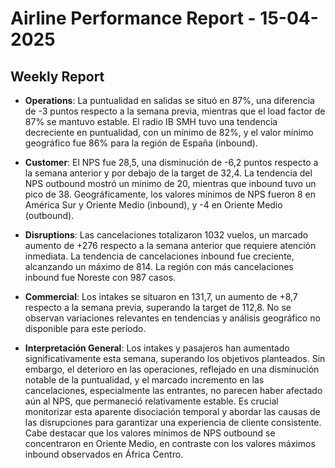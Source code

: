 # Airline Performance Report - 15-04-2025

## Weekly Report

- **Operations**: La puntualidad en salidas se situó en 87%, una diferencia de -3 puntos respecto a la semana previa, mientras que el load factor de 87% se mantuvo estable. El radio IB SMH tuvo una tendencia decreciente en puntualidad, con un mínimo de 82%, y el valor mínimo geográfico fue 86% para la región de España (inbound).

- **Customer**: El NPS fue 28,5, una disminución de -6,2 puntos respecto a la semana anterior y por debajo de la target de 32,4. La tendencia del NPS outbound mostró un mínimo de 20, mientras que inbound tuvo un pico de 38. Geográficamente, los valores mínimos de NPS fueron 8 en América Sur y Oriente Medio (inbound), y -4 en Oriente Medio (outbound).

- **Disruptions**: Las cancelaciones totalizaron 1032 vuelos, un marcado aumento de +276 respecto a la semana anterior que requiere atención inmediata. La tendencia de cancelaciones inbound fue creciente, alcanzando un máximo de 814. La región con más cancelaciones inbound fue Noreste con 987 casos.

- **Commercial**: Los intakes se situaron en 131,7, un aumento de +8,7 respecto a la semana previa, superando la target de 112,8. No se observan variaciones relevantes en tendencias y análisis geográfico no disponible para este período.

- **Interpretación General**: Los intakes y pasajeros han aumentado significativamente esta semana, superando los objetivos planteados. Sin embargo, el deterioro en las operaciones, reflejado en una disminución notable de la puntualidad, y el marcado incremento en las cancelaciones, especialmente las entrantes, no parecen haber afectado aún al NPS, que permaneció relativamente estable. Es crucial monitorizar esta aparente disociación temporal y abordar las causas de las disrupciones para garantizar una experiencia de cliente consistente. Cabe destacar que los valores mínimos de NPS outbound se concentraron en Oriente Medio, en contraste con los valores máximos inbound observados en África Centro.

